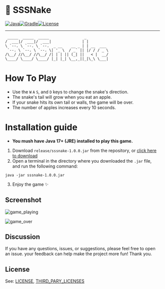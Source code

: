 # 🐍 SSSNake


[![Java](https://img.shields.io/badge/Java-17%2B-orange?logo=openjdk)](https://openjdk.org/)[![Gradle](https://img.shields.io/badge/Gradle-8.4-blue?logo=gradle)](https://gradle.org/)[![License](https://img.shields.io/badge/License-MIT-green)](LICENSE)
 _____  _____  _____                _          
```
 _____  _____  _____                _          
/  ___|/  ___|/  ___|              | |         
\ `--. \ `--. \ `--.  _ __    __ _ | | __  ___ 
 `--. \ `--. \ `--. \| '_ \  / _` || |/ / / _ \
/\__/ //\__/ //\__/ /| | | || (_| ||   < |  __/
\____/ \____/ \____/ |_| |_| \__,_||_|\_\ \___|
```
# How To Play
- Use the `W` `A` `S`, and `D` keys to change the snake's direction.
- The snake's tail will grow when you eat an apple.
- If your snake hits its own tail or walls, the game will be over.
- The number of apples increases every 10 seconds.
# Installation guide
- **You mush have Java 17+ (JRE) installed to play this game.**
1. Download `release/sssnake-1.0.0.jar` from the repository, or [click here to download](https://github.com/31n5ang/SSSnake/raw/main/release/sssnake-1.0.0.jar)
2. Open a terminal in the directory where you downloaded the `.jar` file, and run the following command:
```
java -jar sssnake-1.0.0.jar
```
3. Enjoy the game ✨
## Screenshot
![game_playing](https://github.com/user-attachments/assets/cee3f336-973d-4ae9-a4e5-0e8d70e7cc7b)

![game_over](https://github.com/user-attachments/assets/f92f0983-548f-4561-aa1b-0ae381757d63)

## Discussion
If you have any questions, issues, or suggestions, please feel free to open an issue. your feedback can help make the project more fun! Thank you.
## License
See: [LICENSE](https://github.com/31n5ang/SSSnake/blob/main/LICENSE), [THIRD_PARY_LICENSES](https://github.com/31n5ang/SSSnake/blob/main/THIRD_PARTY_LICENSES)
